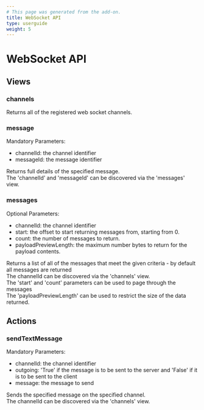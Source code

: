 ```yaml
---
# This page was generated from the add-on.
title: WebSocket API
type: userguide
weight: 5
---
```


# WebSocket API

## Views

### channels

Returns all of the registered web socket channels.

### message

Mandatory Parameters:

* channelId: the channel identifier
* messageId: the message identifier

Returns full details of the specified message.  
The 'channelId' and 'messageId' can be discovered via the 'messages' view.

### messages

Optional Parameters:

* channelId: the channel identifier
* start: the offset to start returning messages from, starting from 0.
* count: the number of messages to return.
* payloadPreviewLength: the maximum number bytes to return for the payload contents.

Returns a list of all of the messages that meet the given criteria - by default all messages are returned  
The channelId can be discovered via the 'channels' view.  
The 'start' and 'count' parameters can be used to page through the messages  
The 'payloadPreviewLength' can be used to restrict the size of the data returned.  

## Actions

### sendTextMessage

Mandatory Parameters:

* channelId: the channel identifier
* outgoing: 'True' if the message is to be sent to the server and 'False' if it is to be sent to the client
* message: the message to send

Sends the specified message on the specified channel.  
The channelId can be discovered via the 'channels' view.  
